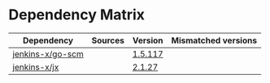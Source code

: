# Dependency Matrix

Dependency | Sources | Version | Mismatched versions
---------- | ------- | ------- | -------------------
[jenkins-x/go-scm](https://github.com/jenkins-x/go-scm) |  | [1.5.117]() | 
[jenkins-x/jx](https://github.com/jenkins-x/jx) |  | [2.1.27](https://github.com/jenkins-x/jx/releases/tag/v2.1.27) | 
